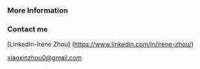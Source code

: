 
### More Information





### Contact me
[LinkedIn-Irene Zhou]
(https://www.linkedin.com/in/irene-zhou/)

[xiaoxinzhou0@gmail.com](mailto:xiaoxinzhou0@gmail.com)
